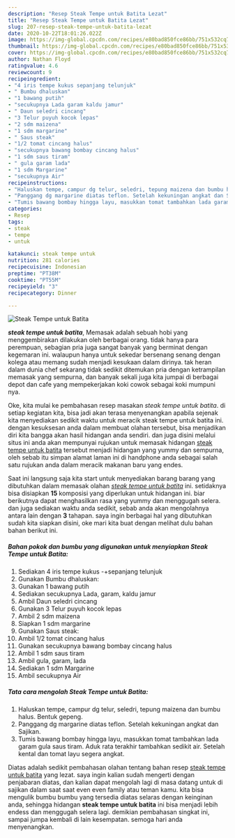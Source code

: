 ```yaml
---
description: "Resep Steak Tempe untuk Batita Lezat"
title: "Resep Steak Tempe untuk Batita Lezat"
slug: 207-resep-steak-tempe-untuk-batita-lezat
date: 2020-10-22T18:01:26.022Z
image: https://img-global.cpcdn.com/recipes/e80bad850fce86bb/751x532cq70/steak-tempe-untuk-batita-foto-resep-utama.jpg
thumbnail: https://img-global.cpcdn.com/recipes/e80bad850fce86bb/751x532cq70/steak-tempe-untuk-batita-foto-resep-utama.jpg
cover: https://img-global.cpcdn.com/recipes/e80bad850fce86bb/751x532cq70/steak-tempe-untuk-batita-foto-resep-utama.jpg
author: Nathan Floyd
ratingvalue: 4.6
reviewcount: 9
recipeingredient:
- "4 iris tempe kukus sepanjang telunjuk"
- " Bumbu dhaluskan"
- "1 bawang putih"
- "secukupnya Lada garam kaldu jamur"
- " Daun seledri cincang"
- "3 Telur puyuh kocok lepas"
- "2 sdm maizena"
- "1 sdm margarine"
- " Saus steak"
- "1/2 tomat cincang halus"
- "secukupnya bawang bombay cincang halus"
- "1 sdm saus tiram"
- " gula garam lada"
- "1 sdm Margarine"
- "secukupnya Air"
recipeinstructions:
- "Haluskan tempe, campur dg telur, seledri, tepung maizena dan bumbu halus. Bentuk gepeng."
- "Panggang dg margarine diatas teflon. Setelah kekuningan angkat dan Sajikan."
- "Tumis bawang bombay hingga layu, masukkan tomat tambahkan lada garam gula saus tiram. Aduk rata terakhir tambahkan sedikit air. Setelah kental dan tomat layu segera angkat."
categories:
- Resep
tags:
- steak
- tempe
- untuk

katakunci: steak tempe untuk 
nutrition: 281 calories
recipecuisine: Indonesian
preptime: "PT38M"
cooktime: "PT55M"
recipeyield: "3"
recipecategory: Dinner

---
```



![Steak Tempe untuk Batita](https://img-global.cpcdn.com/recipes/e80bad850fce86bb/751x532cq70/steak-tempe-untuk-batita-foto-resep-utama.jpg)

<b><i>steak tempe untuk batita</i></b>, Memasak adalah sebuah hobi yang menggembirakan dilakukan oleh berbagai orang. tidak hanya para perempuan, sebagian pria juga sangat banyak yang berminat dengan kegemaran ini. walaupun hanya untuk sekedar bersenang senang dengan kolega atau memang sudah menjadi kesukaan dalam dirinya. tak heran dalam dunia chef sekarang tidak sedikit ditemukan pria dengan ketrampilan memasak yang sempurna, dan banyak sekali juga kita jumpai di berbagai depot dan cafe yang mempekerjakan koki cowok sebagai koki mumpuni nya.

Oke, kita mulai ke pembahasan resep masakan <i>steak tempe untuk batita</i>. di setiap kegiatan kita, bisa jadi akan terasa menyenangkan apabila sejenak kita menyediakan sedikit waktu untuk meracik steak tempe untuk batita ini. dengan kesuksesan anda dalam membuat olahan tersebut, bisa menjadikan diri kita bangga akan hasil hidangan anda sendiri. dan juga disini melalui situs ini anda akan mempunyai rujukan untuk memasak hidangan <u>steak tempe untuk batita</u> tersebut menjadi hidangan yang yummy dan sempurna, oleh sebab itu simpan alamat laman ini di handphone anda sebagai salah satu rujukan anda dalam meracik makanan baru yang endes.




Saat ini langsung saja kita start untuk menyediakan barang barang yang dibutuhkan dalam memasak olahan <u><i>steak tempe untuk batita</i></u> ini. setidaknya bisa disiapkan <b>15</b> komposisi yang diperlukan untuk hidangan ini. biar berikutnya dapat menghasilkan rasa yang yummy dan menggugah selera. dan juga sediakan waktu anda sedikit, sebab anda akan mengolahnya antara lain dengan <b>3</b> tahapan. saya ingin berbagai hal yang dibutuhkan sudah kita siapkan disini, oke mari kita buat dengan melihat dulu bahan bahan berikut ini.

<!--inarticleads1-->

##### Bahan pokok dan bumbu yang digunakan untuk menyiapkan Steak Tempe untuk Batita:

1. Sediakan 4 iris tempe kukus -+sepanjang telunjuk
1. Gunakan  Bumbu dhaluskan:
1. Gunakan 1 bawang putih
1. Sediakan secukupnya Lada, garam, kaldu jamur
1. Ambil  Daun seledri cincang
1. Gunakan 3 Telur puyuh kocok lepas
1. Ambil 2 sdm maizena
1. Siapkan 1 sdm margarine
1. Gunakan  Saus steak:
1. Ambil 1/2 tomat cincang halus
1. Gunakan secukupnya bawang bombay cincang halus
1. Ambil 1 sdm saus tiram
1. Ambil  gula, garam, lada
1. Sediakan 1 sdm Margarine
1. Ambil secukupnya Air




<!--inarticleads2-->

##### Tata cara mengolah Steak Tempe untuk Batita:

1. Haluskan tempe, campur dg telur, seledri, tepung maizena dan bumbu halus. Bentuk gepeng.
1. Panggang dg margarine diatas teflon. Setelah kekuningan angkat dan Sajikan.
1. Tumis bawang bombay hingga layu, masukkan tomat tambahkan lada garam gula saus tiram. Aduk rata terakhir tambahkan sedikit air. Setelah kental dan tomat layu segera angkat.




Diatas adalah sedikit pembahasan olahan tentang bahan resep <u>steak tempe untuk batita</u> yang lezat. saya ingin kalian sudah mengerti dengan penjabaran diatas, dan kalian dapat mengolah lagi di masa datang untuk di sajikan dalam saat saat even even family atau teman kamu. kita bisa mengulik bumbu bumbu yang tersedia diatas selaras dengan keinginan anda, sehingga hidangan <b>steak tempe untuk batita</b> ini bisa menjadi lebih endess dan menggugah selera lagi. demikian pembahasan singkat ini, sampai jumpa kembali di lain kesempatan. semoga hari anda menyenangkan.
